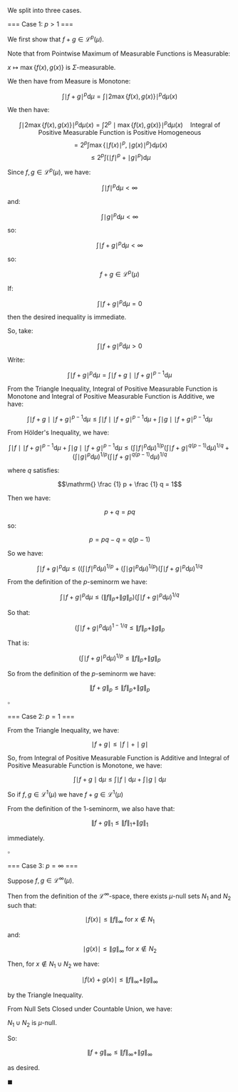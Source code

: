 We split into three cases. 

=== Case 1: $p > 1$ ===

We first show that $f + g \in {\mathcal{L}^p} \left(\mu\right)$.

Note that from Pointwise Maximum of Measurable Functions is Measurable:

$x \mapsto \max \{f (x), g (x)\}$ is $\Sigma$-measurable.

We then have from Measure is Monotone: 

$$\mathrm{} \int \mid {f + g}\mid^p \mathrm{d} \mu = \int \mid {2 \max \{f (x), g (x)\} }\mid^p {\mathrm{d} \mu} (x)$$

We then have: 

$$\int \mid {2 \max \{f (x), g (x)\}}\mid^p {\mathrm{d} \mu} (x)
= \int 2^p \mid {\max \{f (x), g (x)\}}\mid^p {\mathrm{d} \mu} (x)\quad \text{Integral of Positive Measurable Function is Positive Homogeneous}$$ 
$$= 2^p \int \max \{\mid {f (x)}\mid ^p, \mid  {g (x)}\mid ^p\} {\mathrm{d} \mu} (x)$$
$$\leq 2^p \int \left( {\mid f\mid^p + \mid g\mid^p}\right) \mathrm{d} \mu$$

Since $f, g \in {\mathcal{L}^p} \left(\mu\right)$, we have: 

$$\mathrm{} \int \mid f\mid^p \mathrm{d} \mu < \infty$$

and:

$$\mathrm{} \int \mid g\mid^p \mathrm{d} \mu < \infty$$

so:

$$\mathrm{} \int \mid {f + g}\mid^p \mathrm{d} \mu < \infty$$

so:

$$f + g \in {\mathcal{L}^p} \left(\mu\right)$$

If: 

$$\mathrm{} \int \mid {f + g}\mid^p \mathrm{d} \mu = 0$$

then the desired inequality is immediate.

So, take: 

$$\mathrm{} \int \mid {f + g}\mid^p \mathrm{d} \mu > 0$$

Write: 

$$\mathrm{} \int \mid {f + g}\mid^p \mathrm{d} \mu = \int \mid {f + g}\mid \mid {f + g}\mid^{p - 1} \mathrm{d} \mu$$

From the Triangle Inequality, Integral of Positive Measurable Function is Monotone and Integral of Positive Measurable Function is Additive, we have: 

$$\mathrm{} \int \mid {f + g}\mid \mid {f + g}\mid^{p - 1} \mathrm{d} \mu \leq \int \mid f\mid \mid {f + g}\mid^{p - 1} \mathrm{d} \mu + \int \mid g\mid \mid {f + g}\mid^{p - 1} \mathrm{d} \mu$$

From Hölder's Inequality, we have: 

$$\mathrm{} \int \mid f\mid \mid {f + g}\mid^{p - 1} \mathrm{d} \mu + \int \mid g\mid \mid {f + g}\mid^{p - 1} \mathrm{d} \mu \leq \left( {\int {\mid f\mid}^p \mathrm{d} \mu}\right)^{1/p} \left( {\int \mid {f + g}\mid^{q \left( {p - 1}\right) } \mathrm{d} \mu}\right)^{1/q} + \left( {\int {\mid g\mid}^p \mathrm{d} \mu}\right)^{1/p} \left( {\int \mid {f + g}\mid^{q \left( {p - 1}\right) } \mathrm{d} \mu}\right)^{1/q}$$

where $q$ satisfies: 

$$\mathrm{} \frac {1} p + \frac {1} q = 1$$

Then we have: 

$$p + q = p q$$

so:

$$p = pq - q = q \left( {p - 1}\right)$$

So we have: 

$$\mathrm{} \int \mid {f + g}\mid^p \mathrm{d} \mu \leq \left( {\left( {\int {\mid f\mid}^p \mathrm{d} \mu}\right)^{1/p} + \left( {\int {\mid g\mid}^p \mathrm{d} \mu}\right)^{1/p} }\right) \left( {\int \mid {f + g}\mid^p \mathrm{d} \mu}\right)^{1/q}$$

From the definition of the $p$-seminorm we have:

$$\mathrm{} \int \mid {f + g}\mid^p \mathrm{d} \mu \leq \left( {\| f\|_p + \| g\|_p}\right) \left( {\int \mid {f + g}\mid^p \mathrm{d} \mu}\right)^{1/q}$$

So that: 

$$\mathrm{} \left( {\int \mid {f + g}\mid^p \mathrm{d} \mu}\right)^{1 - 1/q} \leq \| f\|_p + \| g\|_p$$

That is: 

$$\mathrm{} \left( {\int \mid {f + g}\mid^p \mathrm{d} \mu}\right)^{1/p} \leq \| f\|_p + \| g\|_p$$

So from the definition of the $p$-seminorm we have: 

$$\| {f + g}\|_p \leq \| f\|_p + \| g\|_p$$

$\square$

=== Case 2: $p = 1$ ===

From the Triangle Inequality, we have:

$$\mid {f + g}\mid \leq \mid f\mid + \mid g\mid$$

So, from Integral of Positive Measurable Function is Additive and Integral of Positive Measurable Function is Monotone, we have: 

$$\mathrm{} \int \mid {f + g}\mid \mathrm{d} \mu \leq \int \mid f\mid \mathrm{d} \mu + \int \mid g\mid \mathrm{d} \mu$$

So if $f, g \in {\mathcal{L}^1} \left(\mu\right)$ we have $f + g \in {\mathcal{L}^1} \left(\mu\right)$

From the definition of the $1$-seminorm, we also have that: 

$$\| {f + g}\|_1 \leq \| f\|_1 + \| g\|_1$$

immediately.

$\square$


=== Case 3: $p = \infty$ ===

Suppose $f, g \in {\mathcal{L}^\infty} \left(\mu\right)$.

Then from the definition of the $\mathcal{L}^\infty$-space, there exists $\mu$-null sets $N_1$ and $N_2$ such that: 

$$\mid {f (x)}\mid \leq \| f\|_\infty \text{ for } x \not \in N_1$$

and:

$$\mid {g (x)}\mid \leq \| g\|_\infty\text{ for }x \not \in N_2$$

Then, for $x \not \in N_1 \cup N_2$ we have: 

$$\mid {f (x) + g (x)}\mid \leq \| f\|_\infty + \| g\|_\infty$$

by the Triangle Inequality. 

From Null Sets Closed under Countable Union, we have:

$N_1 \cup N_2$ is $\mu$-null.

So:

$$\| {f + g}\|_\infty \leq \| f\|_\infty + \| g\|_\infty$$

as desired.

$\blacksquare$